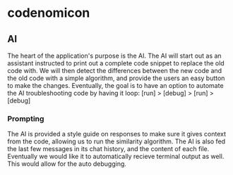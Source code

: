 # codenomicon

## AI
The heart of the application's purpose is the AI. The AI will start out as an assistant instructed to print out a complete code snippet to replace the old code with. We will then detect the differences between the new code and the old code with a simple algorithm, and provide the users an easy button to make the changes. Eventually, the goal is to have an option to automate the AI troubleshooting code by having it loop: [run] > [debug] > [run] > [debug]

### Prompting
The AI is provided a style guide on responses to make sure it gives context from the code, allowing us to run the similarity algorithm.
The AI is also fed the last few messages in its chat history, and the content of each file. Eventually we would like it to automatically recieve terminal output as well. This would allow for the auto debugging.